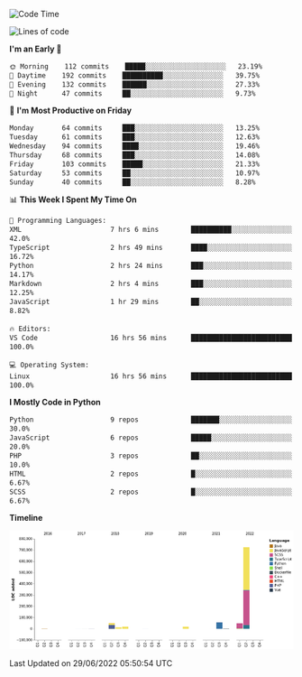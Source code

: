 <!--START_SECTION:waka-->
![Code Time](http://img.shields.io/badge/Code%20Time-0%20secs-blue)

![Lines of code](https://img.shields.io/badge/From%20Hello%20World%20I%27ve%20Written-935%20Thousand%20lines%20of%20code-blue)

**I'm an Early 🐤** 

```text
🌞 Morning    112 commits    █████░░░░░░░░░░░░░░░░░░░░   23.19% 
🌆 Daytime    192 commits    ██████████░░░░░░░░░░░░░░░   39.75% 
🌃 Evening    132 commits    ██████░░░░░░░░░░░░░░░░░░░   27.33% 
🌙 Night      47 commits     ██░░░░░░░░░░░░░░░░░░░░░░░   9.73%

```
📅 **I'm Most Productive on Friday** 

```text
Monday       64 commits     ███░░░░░░░░░░░░░░░░░░░░░░   13.25% 
Tuesday      61 commits     ███░░░░░░░░░░░░░░░░░░░░░░   12.63% 
Wednesday    94 commits     ████░░░░░░░░░░░░░░░░░░░░░   19.46% 
Thursday     68 commits     ███░░░░░░░░░░░░░░░░░░░░░░   14.08% 
Friday       103 commits    █████░░░░░░░░░░░░░░░░░░░░   21.33% 
Saturday     53 commits     ██░░░░░░░░░░░░░░░░░░░░░░░   10.97% 
Sunday       40 commits     ██░░░░░░░░░░░░░░░░░░░░░░░   8.28%

```


📊 **This Week I Spent My Time On** 

```text
💬 Programming Languages: 
XML                      7 hrs 6 mins        ██████████░░░░░░░░░░░░░░░   42.0% 
TypeScript               2 hrs 49 mins       ████░░░░░░░░░░░░░░░░░░░░░   16.72% 
Python                   2 hrs 24 mins       ███░░░░░░░░░░░░░░░░░░░░░░   14.17% 
Markdown                 2 hrs 4 mins        ███░░░░░░░░░░░░░░░░░░░░░░   12.25% 
JavaScript               1 hr 29 mins        ██░░░░░░░░░░░░░░░░░░░░░░░   8.82%

🔥 Editors: 
VS Code                  16 hrs 56 mins      █████████████████████████   100.0%

💻 Operating System: 
Linux                    16 hrs 56 mins      █████████████████████████   100.0%

```

**I Mostly Code in Python** 

```text
Python                   9 repos             ███████░░░░░░░░░░░░░░░░░░   30.0% 
JavaScript               6 repos             █████░░░░░░░░░░░░░░░░░░░░   20.0% 
PHP                      3 repos             ██░░░░░░░░░░░░░░░░░░░░░░░   10.0% 
HTML                     2 repos             █░░░░░░░░░░░░░░░░░░░░░░░░   6.67% 
SCSS                     2 repos             █░░░░░░░░░░░░░░░░░░░░░░░░   6.67%

```


**Timeline**

![Chart not found](https://raw.githubusercontent.com/telesoho/telesoho/master/charts/bar_graph.png) 


 Last Updated on 29/06/2022 05:50:54 UTC
<!--END_SECTION:waka-->


<!--
**telesoho/telesoho** is a ✨ _special_ ✨ repository because its `README.md` (this file) appears on your GitHub profile.

Here are some ideas to get you started:

- 🔭 I’m currently working on ...
- 🌱 I’m currently learning ...
- 👯 I’m looking to collaborate on ...
- 🤔 I’m looking for help with ...
- 💬 Ask me about ...
- 📫 How to reach me: ...
- 😄 Pronouns: ...
- ⚡ Fun fact: ...
-->
